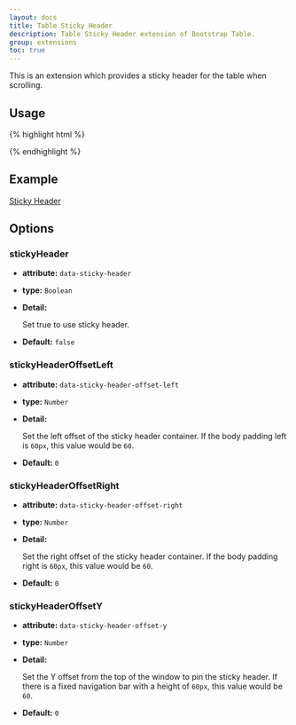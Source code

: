 ```yaml
---
layout: docs
title: Table Sticky Header
description: Table Sticky Header extension of Bootstrap Table.
group: extensions
toc: true
---
```


This is an extension which provides a sticky header for the table when scrolling.

## Usage

{% highlight html %}
<link rel="stylesheet" href="extensions/sticky-header/bootstrap-table-sticky-header.css">
<script src="extensions/sticky-header/bootstrap-table-sticky-header.js"></script>
{% endhighlight %}

## Example

[Sticky Header](https://examples.bootstrap-table.com/#extensions/sticky-header.html)

## Options

### stickyHeader

- **attribute:** `data-sticky-header`

- **type:** `Boolean`

- **Detail:**

   Set true to use sticky header.

- **Default:** `false`

### stickyHeaderOffsetLeft

- **attribute:** `data-sticky-header-offset-left`

- **type:** `Number`

- **Detail:**

   Set the left offset of the sticky header container. If the body padding left is `60px`, this value would be `60`.

- **Default:** `0`

### stickyHeaderOffsetRight

- **attribute:** `data-sticky-header-offset-right`

- **type:** `Number`

- **Detail:**

   Set the right offset of the sticky header container. If the body padding right is `60px`, this value would be `60`.

- **Default:** `0`

### stickyHeaderOffsetY

- **attribute:** `data-sticky-header-offset-y`

- **type:** `Number`

- **Detail:**

   Set the Y offset from the top of the window to pin the sticky header. If there is a fixed navigation bar with a height of `60px`, this value would be `60`.

- **Default:** `0`
